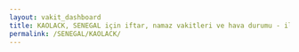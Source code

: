 ```yaml
---
layout: vakit_dashboard
title: KAOLACK, SENEGAL için iftar, namaz vakitleri ve hava durumu - ilçe/eyalet seç
permalink: /SENEGAL/KAOLACK/
---
```


<script type="text/javascript">
  var GLOBAL_COUNTRY = 'SENEGAL';
  var GLOBAL_CITY = 'KAOLACK';
  var GLOBAL_STATE = '';
  var lat = 72;
  var lon = 21;
</script>
